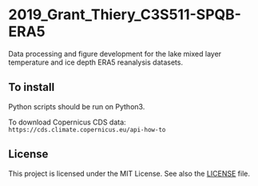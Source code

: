 # 2019_Grant_Thiery_C3S511-SPQB-ERA5

Data processing and figure development for the lake mixed layer temperature and ice depth ERA5 reanalysis datasets.


## To install
Python scripts should be run on Python3.

To download Copernicus CDS data: `https://cds.climate.copernicus.eu/api-how-to`

## License
This project is licensed under the MIT License. See also the [LICENSE](https://github.com/VUB-HYDR/2019_Grant_Luke_C3S511_SPQB/blob/master/LICENSE.md) file.

